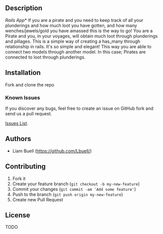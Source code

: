 
## Description
*Rails App** If you are a pirate and you need to keep track of all your plunderings and how much loot you have gotten, and how many wenches/jewels/gold you have amassed this is the way to go!  You are a Pirate and you, in your voyages, will obtain much loot through plunderings and pillages.  This is a simple way of creating a has_many through relationship in rails. It's so simple and elegant!  This way you are able to connect two models through another model.  In this case;  Pirates are connected to loot through plunderings.
## Installation

Fork and clone the repo 


### Known Issues

If you discover any bugs, feel free to create an issue on GitHub fork and
send us a pull request.

[Issues List](https://github.com/lbuell/portfolio/issues).

## Authors

* Liam Buell (https://github.com/Lbuell/)


## Contributing

1. Fork it
2. Create your feature branch (`git checkout -b my-new-feature`)
3. Commit your changes (`git commit -am 'Add some feature'`)
4. Push to the branch (`git push origin my-new-feature`)
5. Create new Pull Request


## License

TODO
